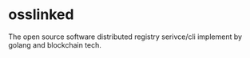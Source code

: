 # osslinked
The open source software distributed registry serivce/cli  implement by golang and blockchain tech.
